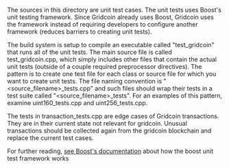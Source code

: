 The sources in this directory are unit test cases. The unit tests uses Boost's unit testing framework. 
Since Gridcoin already uses Boost, Gridcoin uses the framework instead of requiring developers
to configure another framework (reduces barriers to creating unit tests).

The build system is setup to compile an executable called "test_gridcoin"
that runs all of the unit tests. The main source file is called
test_gridcoin.cpp, which simply includes other files that contain the
actual unit tests (outside of a couple required preprocessor
directives). The pattern is to create one test file for each class or
source file for which you want to create unit tests. The file naming
convention is "<source_filename>_tests.cpp" and such files should wrap
their tests in a test suite called "<source_filename>_tests". For an
examples of this pattern, examine uint160_tests.cpp and uint256_tests.cpp.

The tests in transaction_tests.cpp are edge cases of Gridcoin transactions.
They are in their current state not relevant for gridcoin. Unusual transactions
should be collected again from the gridcoin blockchain and replace
the current test cases.

For further reading, [see Boost's documentation](https://www.boost.org/doc/libs/1_73_0/libs/test/doc/html/boost_test/intro.html)
about how the boost unit test framework works
